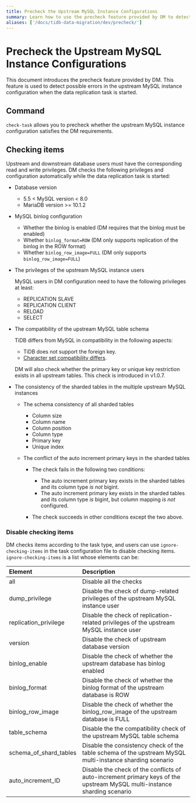 ```yaml
---
title: Precheck the Upstream MySQL Instance Configurations
summary: Learn how to use the precheck feature provided by DM to detect errors in the upstream MySQL instance configurations.
aliases: ['/docs/tidb-data-migration/dev/precheck/']
---
```


# Precheck the Upstream MySQL Instance Configurations

This document introduces the precheck feature provided by DM. This feature is used to detect possible errors in the upstream MySQL instance configuration when the data replication task is started.

## Command

`check-task` allows you to precheck whether the upstream MySQL instance configuration satisfies the DM requirements.

## Checking items

Upstream and downstream database users must have the corresponding read and write privileges. DM checks the following privileges and configuration automatically while the data replication task is started:

+ Database version

    - 5.5 < MySQL version < 8.0
    - MariaDB version >= 10.1.2

+ MySQL binlog configuration

    - Whether the binlog is enabled (DM requires that the binlog must be enabled)
    - Whether `binlog_format=ROW` (DM only supports replication of the binlog in the ROW format)
    - Whether `binlog_row_image=FULL` (DM only supports `binlog_row_image=FULL`)

+ The privileges of the upstream MySQL instance users

    MySQL users in DM configuration need to have the following privileges at least:

    - REPLICATION SLAVE
    - REPLICATION CLIENT
    - RELOAD
    - SELECT

+ The compatibility of the upstream MySQL table schema

    TiDB differs from MySQL in compatibility in the following aspects:

    - TiDB does not support the foreign key.
    - [Character set compatibility differs](https://pingcap.com/docs/stable/reference/sql/character-set/).

    DM will also check whether the primary key or unique key restriction exists in all upstream tables. This check is introduced in v1.0.7.

+ The consistency of the sharded tables in the multiple upstream MySQL instances

    + The schema consistency of all sharded tables

        - Column size
        - Column name
        - Column position
        - Column type
        - Primary key
        - Unique index

    + The conflict of the auto increment primary keys in the sharded tables

        - The check fails in the following two conditions:

            - The auto increment primary key exists in the sharded tables and its column type *is not* bigint.
            - The auto increment primary key exists in the sharded tables and its column type *is* bigint, but column mapping *is not* configured.

        - The check succeeds in other conditions except the two above.

### Disable checking items

DM checks items according to the task type, and users can use `ignore-checking-items` in the task configuration file to disable checking items. `ignore-checking-items` is a list whose elements can be:

| Element  | Description   |
| :----  | :-----|
| all | Disable all the checks |
| dump_privilege | Disable the check of dump-related privileges of the upstream MySQL instance user |
| replication_privilege | Disable the check of replication-related privileges of the upstream MySQL instance user |
| version | Disable the check of upstream database version |
| binlog_enable | Disable the check of whether the upstream database has binlog enabled |
| binlog_format | Disable the check of whether the binlog format of the upstream database is ROW |
| binlog_row_image |  Disable the check of whether the binlog_row_image of the upstream database is FULL|
| table_schema | Disable the the compatibility check of the upstream MySQL table schema |
| schema_of_shard_tables | Disable the consistency check of the table schema of the upstream MySQL multi-instance sharding scenario |
| auto_increment_ID | Disable the check of the conflicts of auto-increment primary keys of the upstream MySQL multi-instance sharding scenario |
